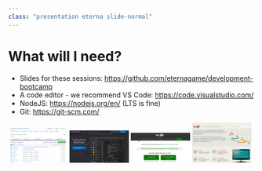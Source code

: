 ```yaml
---
class: "presentation eterna slide-normal"
---
```


# What will I need?
* Slides for these sessions: https://github.com/eternagame/development-bootcamp
* A code editor - we recommend VS Code: https://code.visualstudio.com/
* NodeJS: https://nodejs.org/en/ (LTS is fine)
* Git: https://git-scm.com/

<div>
    <img style="width: 24%;" src="/assets/site-bootcamp-repo.png">
    <img style="width: 24%;" src="/assets/site-vscode.png">
    <img style="width: 24%;" src="/assets/site-nodejs.png">
    <img style="width: 24%;" src="/assets/site-git.png">
</div>